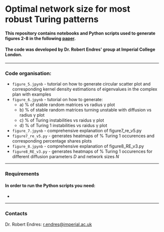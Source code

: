 # Optimal network size for most robust Turing patterns 

#### This repository contains notebooks and Python scripts used to generate figures 2-8 in the following [paper](). <br>
#### The code was developed by Dr. Robert Endres' group at Imperial College London. 

***

### Code organisation: 
- `figure_5.jpynb` - tutorial on how to generate circular scatter plot and corresponding kernel density estimations of eigenvalues in the complex plan with examples
- `figure_6.jpynb` - tutorial on how to generate:
  - a) % of stable random matrices vs radius γ plot
  - b) % of stable random matrices turning unstable with diffusion vs radius γ plot
  - c) % of Turing instabilities vs raidus γ plot
  - d) % of Turing 1 instabilities vs raidus γ plot
- `figure_7.jpynb` - comprehensive explanation of figure7_re_v5.py 
- `figure7_re_v5.py` - generates heatmaps of % Turing 1 occurences and corresponding percentage shares plots 
- `figure_8.jpynb` - comprehensive explanation of figure8_RE_v3.py
- `figure8_RE_v3.py` - generates heatmaps of % Turing 1 occurences for different diffusion parameters *D* and network sizes *N*

***

### Requirements <br>

#### In order to run the Python scripts you need: 
-

***

### Contacts
Dr. Robert Endres: r.endres@imperial.ac.uk
